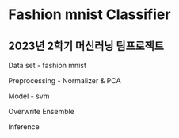 # Fashion mnist Classifier
## 2023년 2학기 머신러닝 팀프로젝트

Data set - fashion mnist

Preprocessing - Normalizer & PCA

Model - svm

Overwrite Ensemble

Inference
